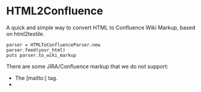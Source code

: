 # HTML2Confluence #

A quick and simple way to convert HTML to Confluence Wiki Markup, based on
html2textile.

    parser = HTMLToConfluenceParser.new
    parser.feed(your_html)
    puts parser.to_wiki_markup

There are some JIRA/Confluence markup that we do not support:

* The [mailto:] tag.
* 